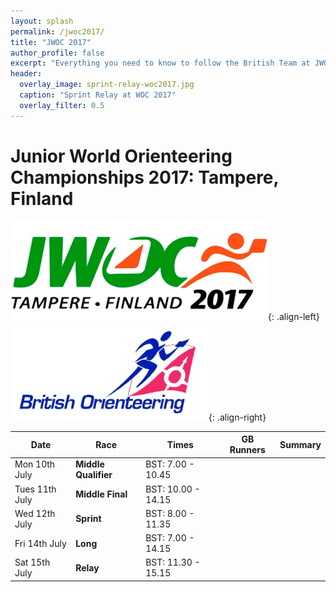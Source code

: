 ```yaml
---
layout: splash
permalink: /jwoc2017/
title: "JWOC 2017"
author_profile: false
excerpt: "Everything you need to know to follow the British Team at JWOC 2017."
header:
  overlay_image: sprint-relay-woc2017.jpg
  caption: "Sprint Relay at WOC 2017"
  overlay_filter: 0.5
---
```

# Junior World Orienteering Championships 2017: Tampere, Finland

![JWOC 2017 logo](/images/woc2017/jwoc-logo.jpg){: .align-left}
![BOF logo](/images/woc2017/BOFlogo.png){: .align-right}

| Date | Race | Times | GB Runners | Summary |
|------|------|-------|------------|---------|
| Mon 10th July | **Middle Qualifier** | BST: 7.00 - 10.45 |  |  |
| Tues 11th July | **Middle Final** | BST: 10.00 - 14.15 |  |  |
| Wed 12th July | **Sprint** | BST: 8.00 -  11.35 |  |  |
| Fri 14th July | **Long** | BST: 7.00 - 14.15 |  |  |
| Sat 15th July | **Relay** | BST: 11.30 - 15.15 |  |  |
